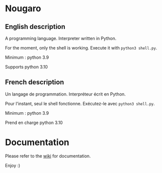 # Nougaro
## English description
 A programming language. Interpreter written in Python.
 
 For the moment, only the shell is working. Execute it with `python3 shell.py`.
 
 Minimum : python 3.9
 
 Supports python 3.10

## French description
 Un langage de programmation. Interpréteur écrit en Python.
 
 Pour l'instant, seul le shell fonctionne. Exécutez-le avec `python3 shell.py`.
 
 Minimum : python 3.9
 
 Prend en charge python 3.10

# Documentation

Please refer to the [wiki](https://github.com/jd-develop/nougaro/wiki/) for documentation.

Enjoy :)
